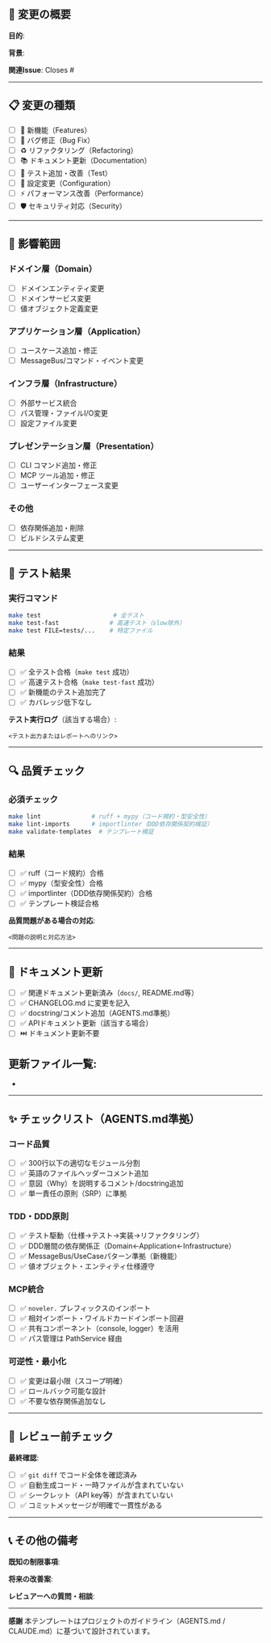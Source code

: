 ## 🎯 変更の概要

<!-- このPRの目的と背景を簡潔に説明してください -->

**目的**:

**背景**:

**関連Issue**: Closes #<!-- issue番号を記入 -->

---

## 📋 変更の種類

<!-- 該当するものにチェックを入れてください -->

- [ ] 🚀 新機能（Features）
- [ ] 🐛 バグ修正（Bug Fix）
- [ ] ♻️ リファクタリング（Refactoring）
- [ ] 📚 ドキュメント更新（Documentation）
- [ ] 🧪 テスト追加・改善（Test）
- [ ] 🔧 設定変更（Configuration）
- [ ] ⚡ パフォーマンス改善（Performance）
- [ ] 🛡️ セキュリティ対応（Security）

---

## 📍 影響範囲

<!-- 変更がどのレイヤー・コンポーネントに及ぶかを明記 -->

### ドメイン層（Domain）
- [ ] ドメインエンティティ変更
- [ ] ドメインサービス変更
- [ ] 値オブジェクト定義変更

### アプリケーション層（Application）
- [ ] ユースケース追加・修正
- [ ] MessageBus/コマンド・イベント変更

### インフラ層（Infrastructure）
- [ ] 外部サービス統合
- [ ] パス管理・ファイルI/O変更
- [ ] 設定ファイル変更

### プレゼンテーション層（Presentation）
- [ ] CLI コマンド追加・修正
- [ ] MCP ツール追加・修正
- [ ] ユーザーインターフェース変更

### その他
- [ ] 依存関係追加・削除
- [ ] ビルドシステム変更

---

## 🧪 テスト結果

<!-- テストの実行結果を明記してください -->

### 実行コマンド
```bash
make test                    # 全テスト
make test-fast              # 高速テスト（slow除外）
make test FILE=tests/...    # 特定ファイル
```

### 結果
- [ ] ✅ 全テスト合格（`make test` 成功）
- [ ] ✅ 高速テスト合格（`make test-fast` 成功）
- [ ] ✅ 新機能のテスト追加完了
- [ ] ✅ カバレッジ低下なし

**テスト実行ログ**（該当する場合）:
```
<テスト出力またはレポートへのリンク>
```

---

## 🔍 品質チェック

<!-- 静的解析・品質管理の実行結果 -->

### 必須チェック
```bash
make lint              # ruff + mypy（コード規約・型安全性）
make lint-imports      # importlinter（DDD依存関係契約検証）
make validate-templates  # テンプレート検証
```

### 結果
- [ ] ✅ ruff（コード規約）合格
- [ ] ✅ mypy（型安全性）合格
- [ ] ✅ importlinter（DDD依存関係契約）合格
- [ ] ✅ テンプレート検証合格

**品質問題がある場合の対応**:
```
<問題の説明と対応方法>
```

---

## 📖 ドキュメント更新

<!-- 変更に伴うドキュメント更新の確認 -->

- [ ] ✅ 関連ドキュメント更新済み（`docs/`, README.md等）
- [ ] ✅ CHANGELOG.md に変更を記入
- [ ] ✅ docstring/コメント追加（AGENTS.md準拠）
- [ ] ✅ APIドキュメント更新（該当する場合）
- [ ] ⏭️ ドキュメント更新不要

**更新ファイル一覧**:
-
-

---

## ✨ チェックリスト（AGENTS.md準拠）

<!-- AGENTS.mdで定義された品質基準への準拠確認 -->

### コード品質
- [ ] ✅ 300行以下の適切なモジュール分割
- [ ] ✅ 英語のファイルヘッダーコメント追加
- [ ] ✅ 意図（Why）を説明するコメント/docstring追加
- [ ] ✅ 単一責任の原則（SRP）に準拠

### TDD・DDD原則
- [ ] ✅ テスト駆動（仕様→テスト→実装→リファクタリング）
- [ ] ✅ DDD層間の依存関係正（Domain←Application←Infrastructure）
- [ ] ✅ MessageBus/UseCaseパターン準拠（新機能）
- [ ] ✅ 値オブジェクト・エンティティ仕様遵守

### MCP統合
- [ ] ✅ `noveler.` プレフィックスのインポート
- [ ] ✅ 相対インポート・ワイルドカードインポート回避
- [ ] ✅ 共有コンポーネント（console, logger）を活用
- [ ] ✅ パス管理は PathService 経由

### 可逆性・最小化
- [ ] ✅ 変更は最小限（スコープ明確）
- [ ] ✅ ロールバック可能な設計
- [ ] ✅ 不要な依存関係追加なし

---

## 🚀 レビュー前チェック

**最終確認**:
- [ ] ✅ `git diff` でコード全体を確認済み
- [ ] ✅ 自動生成コード・一時ファイルが含まれていない
- [ ] ✅ シークレット（API key等）が含まれていない
- [ ] ✅ コミットメッセージが明確で一貫性がある

---

## 📞 その他の備考

<!-- 追加の情報、注意点、リスク等 -->

**既知の制限事項**:

**将来の改善案**:

**レビュアーへの質問・相談**:

---

**感謝**
本テンプレートはプロジェクトのガイドライン（AGENTS.md / CLAUDE.md）に基づいて設計されています。
